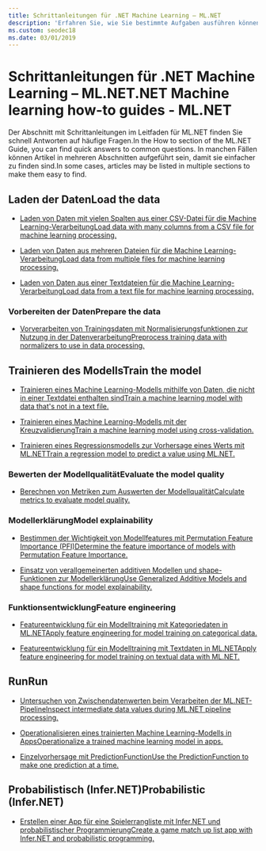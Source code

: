 ```yaml
---
title: Schrittanleitungen für .NET Machine Learning – ML.NET
description: 'Erfahren Sie, wie Sie bestimmte Aufgaben ausführen können, die Sie bei der Erstellung von benutzerdefinierten KI-Lösungen und Machine Learning und deren Integration in Ihre .NET-Anwendungen unterstützen.'
ms.custom: seodec18
ms.date: 03/01/2019
---
```


# <a name="net-machine-learning-how-to-guides---mlnet"></a><span data-ttu-id="760b8-103">Schrittanleitungen für .NET Machine Learning – ML.NET</span><span class="sxs-lookup"><span data-stu-id="760b8-103">.NET Machine learning how-to guides - ML.NET</span></span>

<span data-ttu-id="760b8-104">Der Abschnitt mit Schrittanleitungen im Leitfaden für ML.NET finden Sie schnell Antworten auf häufige Fragen.</span><span class="sxs-lookup"><span data-stu-id="760b8-104">In the How to section of the ML.NET Guide, you can find quick answers to common questions.</span></span> <span data-ttu-id="760b8-105">In manchen Fällen können Artikel in mehreren Abschnitten aufgeführt sein, damit sie einfacher zu finden sind.</span><span class="sxs-lookup"><span data-stu-id="760b8-105">In some cases, articles may be listed in multiple sections to make them easy to find.</span></span>

## <a name="load-the-data"></a><span data-ttu-id="760b8-106">Laden der Daten</span><span class="sxs-lookup"><span data-stu-id="760b8-106">Load the data</span></span>

* [<span data-ttu-id="760b8-107">Laden von Daten mit vielen Spalten aus einer CSV-Datei für die Machine Learning-Verarbeitung</span><span class="sxs-lookup"><span data-stu-id="760b8-107">Load data with many columns from a CSV file for machine learning processing.</span></span>](load-data-from-mult-column-csv-ml-net.md)

* [<span data-ttu-id="760b8-108">Laden von Daten aus mehreren Dateien für die Machine Learning-Verarbeitung</span><span class="sxs-lookup"><span data-stu-id="760b8-108">Load data from multiple files for machine learning processing.</span></span>](load-data-from-multiple-files-ml-net.md)

* [<span data-ttu-id="760b8-109">Laden von Daten aus einer Textdateien für die Machine Learning-Verarbeitung</span><span class="sxs-lookup"><span data-stu-id="760b8-109">Load data from a text file for machine learning processing.</span></span>](load-data-from-text-file-ml-net.md)

### <a name="prepare-the-data"></a><span data-ttu-id="760b8-110">Vorbereiten der Daten</span><span class="sxs-lookup"><span data-stu-id="760b8-110">Prepare the data</span></span>

* [<span data-ttu-id="760b8-111">Vorverarbeiten von Trainingsdaten mit Normalisierungsfunktionen zur Nutzung in der Datenverarbeitung</span><span class="sxs-lookup"><span data-stu-id="760b8-111">Preprocess training data with normalizers to use in data processing.</span></span>](normalizers-preprocess-data-ml-net.md)

## <a name="train-the-model"></a><span data-ttu-id="760b8-112">Trainieren des Modells</span><span class="sxs-lookup"><span data-stu-id="760b8-112">Train the model</span></span>

* [<span data-ttu-id="760b8-113">Trainieren eines Machine Learning-Modells mithilfe von Daten, die nicht in einer Textdatei enthalten sind</span><span class="sxs-lookup"><span data-stu-id="760b8-113">Train a machine learning model with data that's not in a text file.</span></span>](load-non-file-training-data-ml-net.md)

* [<span data-ttu-id="760b8-114">Trainieren eines Machine Learning-Modells mit der Kreuzvalidierung</span><span class="sxs-lookup"><span data-stu-id="760b8-114">Train a machine learning model using cross-validation.</span></span>](train-cross-validation-ml-net.md)

* [<span data-ttu-id="760b8-115">Trainieren eines Regressionsmodells zur Vorhersage eines Werts mit ML.NET</span><span class="sxs-lookup"><span data-stu-id="760b8-115">Train a regression model to predict a value using ML.NET.</span></span>](train-regression-model-ml-net.md)

### <a name="evaluate-the-model-quality"></a><span data-ttu-id="760b8-116">Bewerten der Modellqualität</span><span class="sxs-lookup"><span data-stu-id="760b8-116">Evaluate the model quality</span></span>

* [<span data-ttu-id="760b8-117">Berechnen von Metriken zum Auswerten der Modellqualität</span><span class="sxs-lookup"><span data-stu-id="760b8-117">Calculate metrics to evaluate model quality.</span></span>](verify-model-quality-ml-net.md)

### <a name="model-explainability"></a><span data-ttu-id="760b8-118">Modellerklärung</span><span class="sxs-lookup"><span data-stu-id="760b8-118">Model explainability</span></span>

* [<span data-ttu-id="760b8-119">Bestimmen der Wichtigkeit von Modellfeatures mit Permutation Feature Importance (PFI)</span><span class="sxs-lookup"><span data-stu-id="760b8-119">Determine the feature importance of models with Permutation Feature Importance.</span></span>](determine-global-feature-importance-in-model.md)

* [<span data-ttu-id="760b8-120">Einsatz von verallgemeinerten additiven Modellen und shape-Funktionen zur Modellerklärung</span><span class="sxs-lookup"><span data-stu-id="760b8-120">Use Generalized Additive Models and shape functions for model explainability.</span></span>](use-gams-for-model-explainability.md)

### <a name="feature-engineering"></a><span data-ttu-id="760b8-121">Funktionsentwicklung</span><span class="sxs-lookup"><span data-stu-id="760b8-121">Feature engineering</span></span>

* [<span data-ttu-id="760b8-122">Featureentwicklung für ein Modelltraining mit Kategoriedaten in ML.NET</span><span class="sxs-lookup"><span data-stu-id="760b8-122">Apply feature engineering for model training on categorical data.</span></span>](train-model-categorical-ml-net.md)

* [<span data-ttu-id="760b8-123">Featureentwicklung für ein Modelltraining mit Textdaten in ML.NET</span><span class="sxs-lookup"><span data-stu-id="760b8-123">Apply feature engineering for model training on textual data with ML.NET.</span></span>](train-model-textual-ml-net.md)

## <a name="run"></a><span data-ttu-id="760b8-124">Run</span><span class="sxs-lookup"><span data-stu-id="760b8-124">Run</span></span>

* [<span data-ttu-id="760b8-125">Untersuchen von Zwischendatenwerten beim Verarbeiten der ML.NET-Pipeline</span><span class="sxs-lookup"><span data-stu-id="760b8-125">Inspect intermediate data values during ML.NET pipeline processing.</span></span>](inspect-intermediate-data-ml-net.md)

* [<span data-ttu-id="760b8-126">Operationalisieren eines trainierten Machine Learning-Modells in Apps</span><span class="sxs-lookup"><span data-stu-id="760b8-126">Operationalize a trained machine learning model in apps.</span></span>](consuming-model-ml-net.md)

* [<span data-ttu-id="760b8-127">Einzelvorhersage mit PredictionFunction</span><span class="sxs-lookup"><span data-stu-id="760b8-127">Use the PredictionFunction to make one prediction at a time.</span></span>](single-predict-model-ml-net.md)

## <a name="probabilistic-infernet"></a><span data-ttu-id="760b8-128">Probabilistisch (Infer.NET)</span><span class="sxs-lookup"><span data-stu-id="760b8-128">Probabilistic (Infer.NET)</span></span>

* [<span data-ttu-id="760b8-129">Erstellen einer App für eine Spielerrangliste mit Infer.NET und probabilistischer Programmierung</span><span class="sxs-lookup"><span data-stu-id="760b8-129">Create a game match up list app with Infer.NET and probabilistic programming.</span></span>](matchup-app-infer-net.md)
